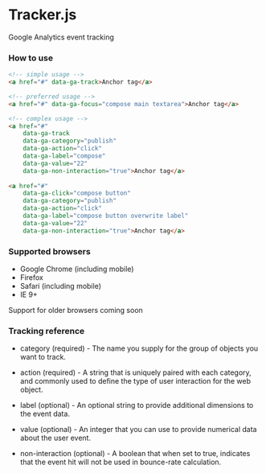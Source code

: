 # Tracker.js
Google Analytics event tracking

### How to use

```html
<!-- simple usage -->
<a href="#" data-ga-track>Anchor tag</a>       

<!-- preferred usage -->
<a href="#" data-ga-focus="compose main textarea">Anchor tag</a>

<!-- complex usage -->
<a href="#"
    data-ga-track                                               
    data-ga-category="publish"                                  
    data-ga-action="click"                                      
    data-ga-label="compose"                                     
    data-ga-value="22"                                          
    data-ga-non-interaction="true">Anchor tag</a>               
                                                                    
<a href="#"                                                     
    data-ga-click="compose button"                              
    data-ga-category="publish"                                  
    data-ga-action="click"                                      
    data-ga-label="compose button overwrite label"              
    data-ga-value="22"                                          
    data-ga-non-interaction="true">Anchor tag</a>               
```

### Supported browsers

* Google Chrome (including mobile)
* Firefox
* Safari (including mobile)
* IE 9+

Support for older browsers coming soon

### Tracking reference

* category (required) - The name you supply for the group of objects you want to track.

* action (required) - A string that is uniquely paired with each category, and commonly used to define the type of user interaction for the web object.

* label (optional) - An optional string to provide additional dimensions to the event data.

* value (optional) - An integer that you can use to provide numerical data about the user event.

* non-interaction (optional) - A boolean that when set to true, indicates that the event hit will not be used in bounce-rate calculation.
